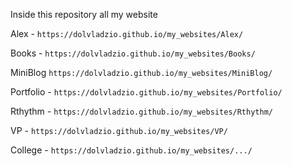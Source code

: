 Inside this repository all my website

Alex - `https://dolvladzio.github.io/my_websites/Alex/`

Books - `https://dolvladzio.github.io/my_websites/Books/`

MiniBlog `https://dolvladzio.github.io/my_websites/MiniBlog/`

Portfolio - `https://dolvladzio.github.io/my_websites/Portfolio/`

Rthythm - `https://dolvladzio.github.io/my_websites/Rthythm/`

VP - `https://dolvladzio.github.io/my_websites/VP/`

College - `https://dolvladzio.github.io/my_websites/.../`
